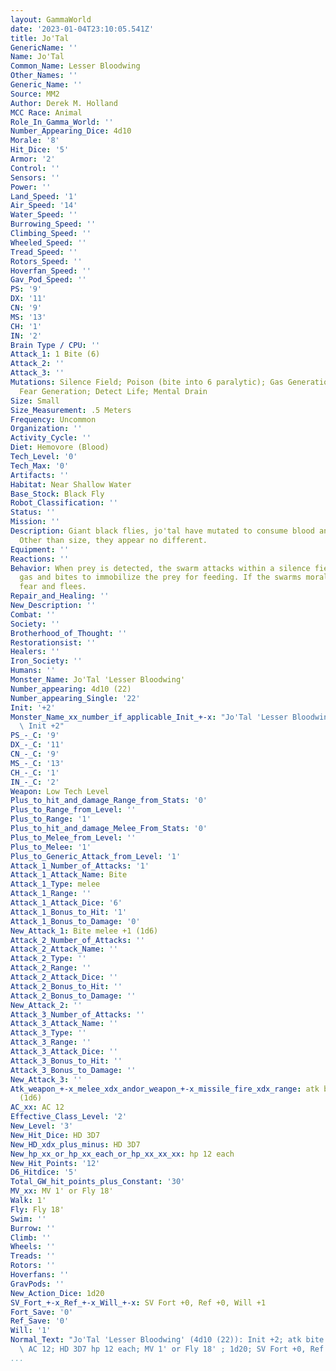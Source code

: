```yaml
---
layout: GammaWorld
date: '2023-01-04T23:10:05.541Z'
title: Jo'Tal
GenericName: ''
Name: Jo'Tal
Common_Name: Lesser Bloodwing
Other_Names: ''
Generic_Name: ''
Source: MM2
Author: Derek M. Holland
MCC Race: Animal
Role_In_Gamma_World: ''
Number_Appearing_Dice: 4d10
Morale: '8'
Hit_Dice: '5'
Armor: '2'
Control: ''
Sensors: ''
Power: ''
Land_Speed: '1'
Air_Speed: '14'
Water_Speed: ''
Burrowing_Speed: ''
Climbing_Speed: ''
Wheeled_Speed: ''
Tread_Speed: ''
Rotors_Speed: ''
Hoverfan_Speed: ''
Gav_Pod_Speed: ''
PS: '9'
DX: '11'
CN: '9'
MS: '13'
CH: '1'
IN: '2'
Brain Type / CPU: ''
Attack_1: 1 Bite (6)
Attack_2: ''
Attack_3: ''
Mutations: Silence Field; Poison (bite into 6 paralytic); Gas Generation (blinding);
  Fear Generation; Detect Life; Mental Drain
Size: Small
Size_Measurement: .5 Meters
Frequency: Uncommon
Organization: ''
Activity_Cycle: ''
Diet: Hemovore (Blood)
Tech_Level: '0'
Tech_Max: '0'
Artifacts: ''
Habitat: Near Shallow Water
Base_Stock: Black Fly
Robot_Classification: ''
Status: ''
Mission: ''
Description: Giant black flies, jo'tal have mutated to consume blood and intelligence.
  Other than size, they appear no different.
Equipment: ''
Reactions: ''
Behavior: When prey is detected, the swarm attacks within a silence field. They use
  gas and bites to immobilize the prey for feeding. If the swarms moral fails it generates
  fear and flees.
Repair_and_Healing: ''
New_Description: ''
Combat: ''
Society: ''
Brotherhood_of_Thought: ''
Restorationsist: ''
Healers: ''
Iron_Society: ''
Humans: ''
Monster_Name: Jo'Tal 'Lesser Bloodwing'
Number_appearing: 4d10 (22)
Number_appearing_Single: '22'
Init: '+2'
Monster_Name_xx_number_if_applicable_Init_+-x: "Jo'Tal 'Lesser Bloodwing' (4d10 (22)):\
  \ Init +2"
PS_-_C: '9'
DX_-_C: '11'
CN_-_C: '9'
MS_-_C: '13'
CH_-_C: '1'
IN_-_C: '2'
Weapon: Low Tech Level
Plus_to_hit_and_damage_Range_from_Stats: '0'
Plus_to_Range_from_Level: ''
Plus_to_Range: '1'
Plus_to_hit_and_damage_Melee_From_Stats: '0'
Plus_to_Melee_from_Level: ''
Plus_to_Melee: '1'
Plus_to_Generic_Attack_from_Level: '1'
Attack_1_Number_of_Attacks: '1'
Attack_1_Attack_Name: Bite
Attack_1_Type: melee
Attack_1_Range: ''
Attack_1_Attack_Dice: '6'
Attack_1_Bonus_to_Hit: '1'
Attack_1_Bonus_to_Damage: '0'
New_Attack_1: Bite melee +1 (1d6)
Attack_2_Number_of_Attacks: ''
Attack_2_Attack_Name: ''
Attack_2_Type: ''
Attack_2_Range: ''
Attack_2_Attack_Dice: ''
Attack_2_Bonus_to_Hit: ''
Attack_2_Bonus_to_Damage: ''
New_Attack_2: ''
Attack_3_Number_of_Attacks: ''
Attack_3_Attack_Name: ''
Attack_3_Type: ''
Attack_3_Range: ''
Attack_3_Attack_Dice: ''
Attack_3_Bonus_to_Hit: ''
Attack_3_Bonus_to_Damage: ''
New_Attack_3: ''
Atk_weapon_+-x_melee_xdx_andor_weapon_+-x_missile_fire_xdx_range: atk bite melee +1
  (1d6)
AC_xx: AC 12
Effective_Class_Level: '2'
New_Level: '3'
New_Hit_Dice: HD 3D7
New_HD_xdx_plus_minus: HD 3D7
New_hp_xx_or_hp_xx_each_or_hp_xx_xx_xx: hp 12 each
New_Hit_Points: '12'
D6_Hitdice: '5'
Total_GW_hit_points_plus_Constant: '30'
MV_xx: MV 1' or Fly 18'
Walk: 1'
Fly: Fly 18'
Swim: ''
Burrow: ''
Climb: ''
Wheels: ''
Treads: ''
Rotors: ''
Hoverfans: ''
GravPods: ''
New_Action_Dice: 1d20
SV_Fort_+-x_Ref_+-x_Will_+-x: SV Fort +0, Ref +0, Will +1
Fort_Save: '0'
Ref_Save: '0'
Will: '1'
Normal_Text: "Jo'Tal 'Lesser Bloodwing' (4d10 (22)): Init +2; atk bite melee +1 (1d6);\
  \ AC 12; HD 3D7 hp 12 each; MV 1' or Fly 18' ; 1d20; SV Fort +0, Ref +0, Will +1"
...
```

